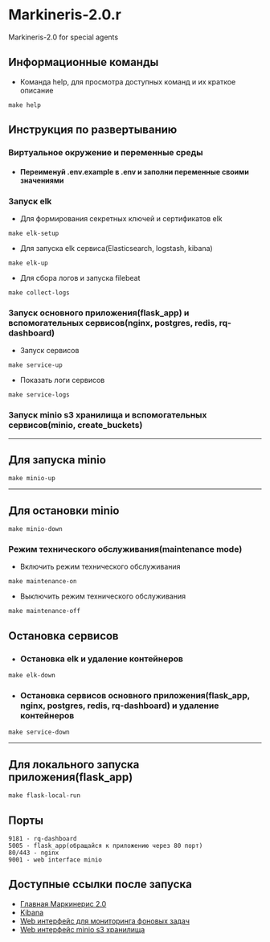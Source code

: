 # Markineris-2.0.r
Markineris-2.0 for special agents

## Информационные команды

- Команда help, для просмотра доступных команд и их краткое описание
```shell
make help
```

## Инструкция по развертыванию

### Виртуальное окружение и переменные среды 
- <h4>Переименуй .env.example в .env и заполни переменные своими значениями</h4>

### Запуск elk
- Для формирования секретных ключей и сертификатов elk
```shell
make elk-setup
```
- Для запуска elk сервиса(Elasticsearch, logstash, kibana)
```shell
make elk-up
```
- Для сбора логов и запуска filebeat
```shell
make collect-logs
```

### Запуск основного приложения(flask_app) и вспомогательных сервисов(nginx, postgres, redis, rq-dashboard)
- Запуск сервисов
```shell
make service-up
```
- Показать логи сервисов
```shell
make service-logs
```

### Запуск minio s3 хранилища и вспомогательных сервисов(minio, create_buckets)
---
## Для запуска minio
```shell
make minio-up
```
---
## Для остановки minio
```shell
make minio-down
```

### Режим технического обслуживания(maintenance mode)
- Включить режим технического обслуживания
```shell
make maintenance-on
```
- Выключить режим технического обслуживания
```shell
make maintenance-off
```

## Остановка сервисов

- ### Остановка elk и удаление контейнеров
```shell
make elk-down
```
- ### Остановка сервисов основного приложения(flask_app, nginx, postgres, redis, rq-dashboard) и удаление контейнеров
```shell
make service-down
```
---
## Для локального запуска приложения(flask_app)
```shell
make flask-local-run
```

## Порты
```
9181 - rq-dashboard
5005 - flask_app(обращайся к приложению через 80 порт)
80/443 - nginx
9001 - web interface minio
```

## Доступные ссылки после запуска
- [Главная Маркинерис 2.0](http://0.0.0.0:80)
- [Kibana](https://0.0.0.0:5601)
- [Web интерфейс для мониторинга фоновых задач](http://0.0.0.0:9181)
- [Web интерфейс minio s3 хранилища](http://0.0.0.0:9001)


